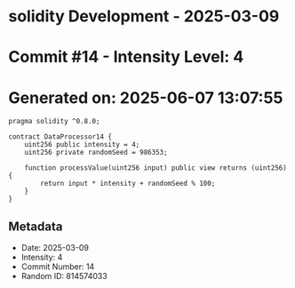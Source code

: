 ﻿# solidity Development - 2025-03-09
# Commit #14 - Intensity Level: 4
# Generated on: 2025-06-07 13:07:55
```solidity
pragma solidity ^0.8.0;

contract DataProcessor14 {
    uint256 public intensity = 4;
    uint256 private randomSeed = 986353;

    function processValue(uint256 input) public view returns (uint256) {
        return input * intensity + randomSeed % 100;
    }
}
```
## Metadata
- Date: 2025-03-09
- Intensity: 4
- Commit Number: 14
- Random ID: 814574033
